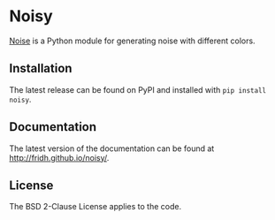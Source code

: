 # Noisy

[Noise](https://github.com/FRidh/noisy) is a Python module for generating noise with different colors.


## Installation

The latest release can be found on PyPI and installed with `pip install noisy`.

## Documentation

The latest version of the documentation can be found at http://fridh.github.io/noisy/.


## License

The BSD 2-Clause License applies to the code.
